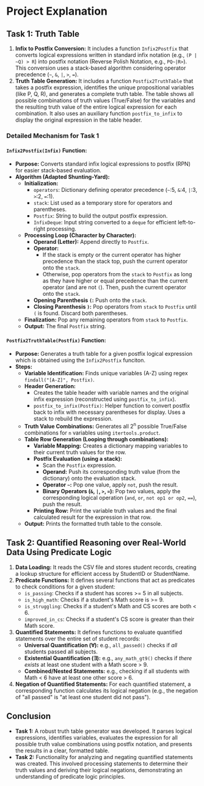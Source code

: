 # Project Explanation

## Task 1: Truth Table

1.  **Infix to Postfix Conversion:** It includes a function `Infix2Postfix` that converts logical expressions written in standard infix notation (e.g., `(P | ~Q) > R`) into postfix notation (Reverse Polish Notation, e.g., `PQ~|R>`). This conversion uses a stack-based algorithm considering operator precedence (`~`, `&`, `|`, `>`, `=`).
2.  **Truth Table Generation:** It includes a function `Postfix2TruthTable` that takes a postfix expression, identifies the unique propositional variables (like P, Q, R), and generates a complete truth table. The table shows all possible combinations of truth values (True/False) for the variables and the resulting truth value of the entire logical expression for each combination. It also uses an auxiliary function `postfix_to_infix` to display the original expression in the table header.

### Detailed Mechanism for Task 1

#### `Infix2Postfix(Infix)` Function:

*   **Purpose:** Converts standard infix logical expressions to postfix (RPN) for easier stack-based evaluation.
*   **Algorithm (Adapted Shunting-Yard):**
    *   **Initialization:**
        *   `operators`: Dictionary defining operator precedence (`~`:5, `&`:4, `|`:3, `>`:2, `=`:1).
        *   `stack`: List used as a temporary store for operators and parentheses.
        *   `Postfix`: String to build the output postfix expression.
        *   `InfixDeque`: Input string converted to a `deque` for efficient left-to-right processing.
    *   **Processing Loop (Character by Character):**
        *   **Operand (Letter):** Append directly to `Postfix`.
        *   **Operator:**
            *   If the stack is empty or the current operator has higher precedence than the stack top, push the current operator onto the `stack`.
            *   Otherwise, pop operators from the `stack` to `Postfix` as long as they have higher or equal precedence than the current operator (and are not `(`). Then, push the current operator onto the `stack`.
        *   **Opening Parenthesis `(`:** Push onto the `stack`.
        *   **Closing Parenthesis `)`:** Pop operators from `stack` to `Postfix` until `(` is found. Discard both parentheses.
    *   **Finalization:** Pop any remaining operators from `stack` to `Postfix`.
    *   **Output:** The final `Postfix` string.

#### `Postfix2TruthTable(Postfix)` Function:

*   **Purpose:** Generates a truth table for a given postfix logical expression which is obtained using the `Infix2Postfix` funciton.
*   **Steps:**
    *   **Variable Identification:** Finds unique variables (A-Z) using regex `findall("[A-Z]", Postfix)`.
    *   **Header Generation:**
        *   Creates the table header with variable names and the original infix expression (reconstructed using `postfix_to_infix`).
        *   `postfix_to_infix(Postfix)`: Helper function to convert postfix back to infix with necessary parentheses for display. Uses a stack to rebuild the expression.
    *   **Truth Value Combinations:** Generates all 2<sup>n</sup> possible True/False combinations for `n` variables using `itertools.product`.
    *   **Table Row Generation (Looping through combinations):**
        *   **Variable Mapping:** Creates a dictionary mapping variables to their current truth values for the row.
        *   **Postfix Evaluation (using a stack):**
            *   Scan the `Postfix` expression.
            *   **Operand:** Push its corresponding truth value (from the dictionary) onto the evaluation stack.
            *   **Operator `~`:** Pop one value, apply `not`, push the result.
            *   **Binary Operators (`&`, `|`, `>`, `=`):** Pop two values, apply the corresponding logical operation (`and`, `or`, `not op1 or op2`, `==`), push the result.
        *   **Printing Row:** Print the variable truth values and the final calculated result for the expression in that row.
    *   **Output:** Prints the formatted truth table to the console.

## Task 2: Quantified Reasoning over Real-World Data Using Predicate Logic

1.  **Data Loading:** It reads the CSV file and stores student records, creating a lookup structure for efficient access by StudentID or StudentName.
2.  **Predicate Functions:** It defines several functions that act as predicates to check conditions for a given student:
    *   `is_passing`: Checks if a student has scores >= 5 in all subjects.
    *   `is_high_math`: Checks if a student's Math score is >= 9.
    *   `is_struggling`: Checks if a student's Math and CS scores are both < 6.
    *   `improved_in_cs`: Checks if a student's CS score is greater than their Math score.
3.  **Quantified Statements:** It defines functions to evaluate quantified statements over the entire set of student records:
    *   **Universal Quantification (∀):** e.g., `all_passed()` checks if *all* students passed all subjects.
    *   **Existential Quantification (∃):** e.g., `any_math_gt9()` checks if *there exists* at least one student with a Math score > 9.
    *   **Combined/Nested Statements:** e.g., checking if all students with Math < 6 have at least one other score > 6.
4.  **Negation of Quantified Statements:** For each quantified statement, a corresponding function calculates its logical negation (e.g., the negation of "all passed" is "at least one student did not pass").

## Conclusion
*   **Task 1:** A robust truth table generator was developed. It parses logical expressions, identifies variables, evaluates the expression for all possible truth value combinations using postfix notation, and presents the results in a clear, formatted table.
*   **Task 2:** Functionality for analyzing and negating quantified statements was created. This involved processing statements to determine their truth values and deriving their logical negations, demonstrating an understanding of predicate logic principles.